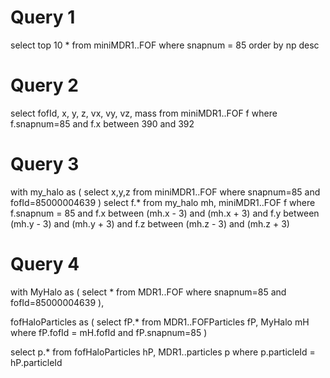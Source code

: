 Query 1
=======

select top 10 * from miniMDR1..FOF where snapnum = 85 order by np desc

Query 2
=======

select fofId, x, y, z, vx, vy, vz, mass from miniMDR1..FOF f 
where f.snapnum=85
  and f.x between 390 and 392

Query 3
=======

with my_halo as (
   select x,y,z from miniMDR1..FOF where snapnum=85 and fofId=85000004639
)
select f.* from my_halo mh, miniMDR1..FOF f 
where f.snapnum = 85
 and  f.x between (mh.x - 3) and (mh.x + 3)
 and  f.y between (mh.y - 3) and (mh.y + 3)
 and  f.z between (mh.z - 3) and (mh.z + 3)


Query 4
=======

with MyHalo as (
     select * from MDR1..FOF
        where snapnum=85
	and fofId=85000004639
),

fofHaloParticles as (
    select fP.* from MDR1..FOFParticles fP,
            MyHalo mH
        where fP.fofId = mH.fofId
            and fP.snapnum=85
)

select p.* from fofHaloParticles hP, MDR1..particles p
    where p.particleId = hP.particleId
